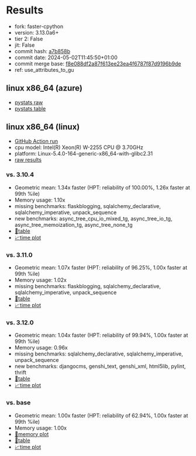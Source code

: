 # Results

- fork: faster-cpython
- version: 3.13.0a6+
- tier 2: False
- jit: False
- commit hash: [a7b858b](https://github.com/faster%2dcpython/cpython/commit/a7b858b)
- commit date: 2024-05-02T11:45:50+01:00
- commit merge base: [f8e088df2a87f613ee23ea4f6787f87d9196b9de](https://github.com/faster%2dcpython/cpython/commit/f8e088df2a87f613ee23ea4f6787f87d9196b9de)
- ref: use_attributes_to_gu

## linux x86_64 (azure)

- [pystats raw](bm-20240502-azure-x86_64-faster%252dcpython-use_attributes_to_gu-3.13.0a6%2B-a7b858b-pystats.json)
- [pystats table](bm-20240502-azure-x86_64-faster%252dcpython-use_attributes_to_gu-3.13.0a6%2B-a7b858b-pystats.md)

## linux x86_64 (linux)

- [GitHub Action run](https://github.com/faster-cpython/benchmarking/actions/runs/8922611804)
- cpu model: Intel(R) Xeon(R) W-2255 CPU @ 3.70GHz
- platform: Linux-5.4.0-164-generic-x86_64-with-glibc2.31
- [raw results](bm-20240502-linux-x86_64-faster%252dcpython-use_attributes_to_gu-3.13.0a6%2B-a7b858b.json)

### vs. 3.10.4

- Geometric mean: 1.34x faster (HPT: reliability of 100.00%, 1.26x faster at 99th %ile)
- Memory usage: 1.10x
- missing benchmarks: flaskblogging, sqlalchemy_declarative, sqlalchemy_imperative, unpack_sequence
- new benchmarks: async_tree_cpu_io_mixed_tg, async_tree_io_tg, async_tree_memoization_tg, async_tree_none_tg
- [📄table](bm-20240502-linux-x86_64-faster%252dcpython-use_attributes_to_gu-3.13.0a6%2B-a7b858b-vs-3.10.4.md)
- [📈time plot](bm-20240502-linux-x86_64-faster%252dcpython-use_attributes_to_gu-3.13.0a6%2B-a7b858b-vs-3.10.4.png)

### vs. 3.11.0

- Geometric mean: 1.07x faster (HPT: reliability of 96.25%, 1.00x faster at 99th %ile)
- Memory usage: 1.02x
- missing benchmarks: flaskblogging, sqlalchemy_declarative, sqlalchemy_imperative, unpack_sequence
- [📄table](bm-20240502-linux-x86_64-faster%252dcpython-use_attributes_to_gu-3.13.0a6%2B-a7b858b-vs-3.11.0.md)
- [📈time plot](bm-20240502-linux-x86_64-faster%252dcpython-use_attributes_to_gu-3.13.0a6%2B-a7b858b-vs-3.11.0.png)

### vs. 3.12.0

- Geometric mean: 1.04x faster (HPT: reliability of 99.94%, 1.00x faster at 99th %ile)
- Memory usage: 0.96x
- missing benchmarks: sqlalchemy_declarative, sqlalchemy_imperative, unpack_sequence
- new benchmarks: djangocms, genshi_text, genshi_xml, html5lib, pylint, thrift
- [📄table](bm-20240502-linux-x86_64-faster%252dcpython-use_attributes_to_gu-3.13.0a6%2B-a7b858b-vs-3.12.0.md)
- [📈time plot](bm-20240502-linux-x86_64-faster%252dcpython-use_attributes_to_gu-3.13.0a6%2B-a7b858b-vs-3.12.0.png)

### vs. base

- Geometric mean: 1.00x faster (HPT: reliability of 62.94%, 1.00x faster at 99th %ile)
- Memory usage: 1.00x
- [🧠memory plot](bm-20240502-linux-x86_64-faster%252dcpython-use_attributes_to_gu-3.13.0a6%2B-a7b858b-vs-base-mem.png)
- [📄table](bm-20240502-linux-x86_64-faster%252dcpython-use_attributes_to_gu-3.13.0a6%2B-a7b858b-vs-base.md)
- [📈time plot](bm-20240502-linux-x86_64-faster%252dcpython-use_attributes_to_gu-3.13.0a6%2B-a7b858b-vs-base.png)

